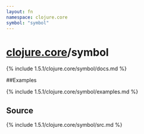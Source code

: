 ```yaml
---
layout: fn
namespace: clojure.core
symbol: "symbol"
---
```


# [clojure.core](../)/symbol

{% include 1.5.1/clojure.core/symbol/docs.md %}

##Examples

{% include 1.5.1/clojure.core/symbol/examples.md %}
## Source
{% include 1.5.1/clojure.core/symbol/src.md %}

